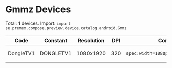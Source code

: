 # Gmmz Devices

Total: **1** devices. Import: `import se.premex.compose.preview.device.catalog.android.Gmmz`

| Code | Constant | Resolution | DPI | Compose Spec | Preview Usage |
|------|----------|------------|-----|-------------|---------------|
| DongleTV1 | DONGLETV1 | 1080x1920 | 320 | `spec:width=1080px,height=1920px,dpi=320` | `@Preview(device = Gmmz.DONGLETV1)` |

<!-- Generated automatically. Do not edit manually. -->
